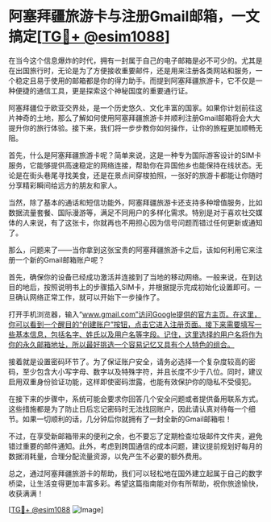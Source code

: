 # 阿塞拜疆旅游卡与注册Gmail邮箱，一文搞定[[TG💪+ @esim1088](https://t.me/s/esim1088)]

在当今这个信息爆炸的时代，拥有一封属于自己的电子邮箱是必不可少的。尤其是在出国旅行时，无论是为了方便接收重要邮件，还是用来注册各类网站和服务，一个稳定且易于使用的邮箱都是你的得力助手。而提到阿塞拜疆旅游卡，它不仅是一种便捷的通信工具，更是探索这个神秘国度的重要通行证。

阿塞拜疆位于欧亚交界处，是一个历史悠久、文化丰富的国家。如果你计划前往这片神奇的土地，那么了解如何使用阿塞拜疆旅游卡并顺利注册Gmail邮箱将会大大提升你的旅行体验。接下来，我们将一步步教你如何操作，让你的旅程更加顺畅无阻。

首先，什么是阿塞拜疆旅游卡呢？简单来说，这是一种专为国际游客设计的SIM卡服务，它能够提供高速稳定的网络连接，帮助你在异国他乡也能保持在线状态。无论是在街头巷尾寻找美食，还是在景点间穿梭拍照，一张好的旅游卡都能让你随时分享精彩瞬间给远方的朋友和家人。

当然，除了基本的通话和短信功能外，阿塞拜疆旅游卡还支持多种增值服务，比如数据流量套餐、国际漫游等，满足不同用户的多样化需求。特别是对于喜欢社交媒体的人来说，有了这张卡，你就再也不用担心因为信号问题而错过任何更新或通知了。

那么，问题来了——当你拿到这张宝贵的阿塞拜疆旅游卡之后，该如何利用它来注册一个新的Gmail邮箱账户呢？

首先，确保你的设备已经成功激活并连接到了当地的移动网络。一般来说，在到达目的地后，按照说明书上的步骤插入SIM卡，并根据提示完成初始化设置即可。一旦确认网络正常工作，就可以开始下一步操作了。

打开手机浏览器，输入“www.gmail.com”访问Google提供的官方主页。在这里，你可以看到一个醒目的“创建账户”按钮，点击它进入注册页面。接下来需要填写一些基本信息，包括名字、姓氏以及用户名等字段。记住，这里选择的用户名将作为你的永久邮箱地址，所以最好挑选一个容易记忆又具有个人特色的组合。

接着就是设置密码环节了。为了保证账户安全，请务必选择一个复杂度较高的密码，至少包含大小写字母、数字以及特殊字符，并且长度不少于八位。同时，建议启用双重身份验证功能，这样即使密码泄露，也能有效保护你的隐私不受侵犯。

在接下来的步骤中，系统可能会要求你回答几个安全问题或者提供备用联系方式。这些措施都是为了防止日后忘记密码时无法找回账户，因此请认真对待每一个细节。如果一切顺利的话，几分钟后你就拥有了一封全新的Gmail邮箱啦！

不过，在享受新邮箱带来的便利之余，也不要忘了定期检查垃圾邮件文件夹，避免错过重要的邮件通知。此外，考虑到跨国通信的成本问题，建议提前规划好每月的数据消耗量，合理分配流量资源，以免产生不必要的额外费用。

总之，通过阿塞拜疆旅游卡的帮助，我们可以轻松地在国外建立起属于自己的数字桥梁，让生活变得更加丰富多彩。希望这篇指南能对你有所帮助，祝你旅途愉快，收获满满！

[[TG💪+ @esim1088](https://t.me/s/esim1088) ![Image](https://i.postimg.cc/4NQfJmqS/Snipaste-2025-05-13-00-14-12.png)]
